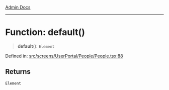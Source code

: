 [Admin Docs](/)

***

# Function: default()

> **default**(): `Element`

Defined in: [src/screens/UserPortal/People/People.tsx:88](https://github.com/PalisadoesFoundation/talawa-admin/blob/main/src/screens/UserPortal/People/People.tsx#L88)

## Returns

`Element`
